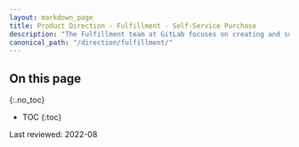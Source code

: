 ```yaml
---
layout: markdown_page
title: Product Direction - Fulfillment - Self-Service Purchase
description: "The Fulfillment team at GitLab focuses on creating and supporting the enablement of our customers to purchase, upgrade, downgrade, and renew licenses and subscriptions."
canonical_path: "/direction/fulfillment/"
---
```

 
## On this page
{:.no_toc}
 
- TOC
{:toc}
 
Last reviewed: 2022-08
